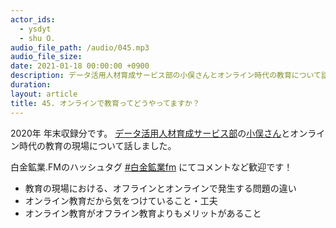 ```yaml
---
actor_ids:
  - ysdyt
  - shu O.
audio_file_path: /audio/045.mp3
audio_file_size: 
date: 2021-01-18 00:00:00 +0900
description: データ活用人材育成サービス部の小俣さんとオンライン時代の教育について話しました
duration:
layout: article
title: 45. オンラインで教育ってどうやってますか？
---
```


2020年 年末収録分です。 [データ活用人材育成サービス部](https://school.brainpad.co.jp/about)の[小俣さん](https://twitter.com/shu_1024_z80)とオンライン時代の教育の現場について話しました。

白金鉱業.FMのハッシュタグ [#白金鉱業fm](https://twitter.com/search?q=%23%E7%99%BD%E9%87%91%E9%89%B1%E6%A5%ADfm&src=typed_query) にてコメントなど歓迎です！

- 教育の現場における、オフラインとオンラインで発生する問題の違い
- オンライン教育だから気をつけていること・工夫
- オンライン教育がオフライン教育よりもメリットがあること

